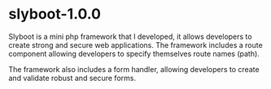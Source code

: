 # slyboot-1.0.0

Slyboot is a mini php framework that I developed,
it allows developers to create strong and secure 
web applications. The framework includes a route 
component allowing developers to specify themselves route names (path).

The framework also includes a form handler, 
allowing developers to create and validate robust and secure forms.
